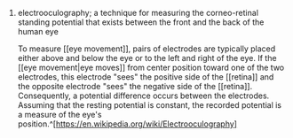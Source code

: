 1. electrooculography; a technique for measuring the corneo-retinal standing potential that exists between the front and the back of the human eye
   
   To measure [[eye movement]], pairs of electrodes are typically placed either above and below the eye or to the left and right of the eye. If the [[eye movement|eye moves]] from center position toward one of the two electrodes, this electrode "sees" the positive side of the [[retina]] and the opposite electrode "sees" the negative side of the [[retina]]. Consequently, a potential difference occurs between the electrodes. Assuming that the resting potential is constant, the recorded potential is a measure of the eye's position.^[https://en.wikipedia.org/wiki/Electrooculography]